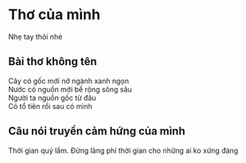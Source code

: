 # Thơ của mình
Nhẹ tay thôi nhé  

## Bài thơ không tên
Cây có gốc mới nở ngành xanh ngọn  
Nước có nguồn mới bể rộng sông sâu  
Người ta nguồn gốc từ đâu  
Có tổ tiên rồi sau có mình  

## Câu nói truyền cảm hứng của mình
Thời gian quý lắm. Đừng lãng phí thời gian cho những ai ko xứng đáng  
